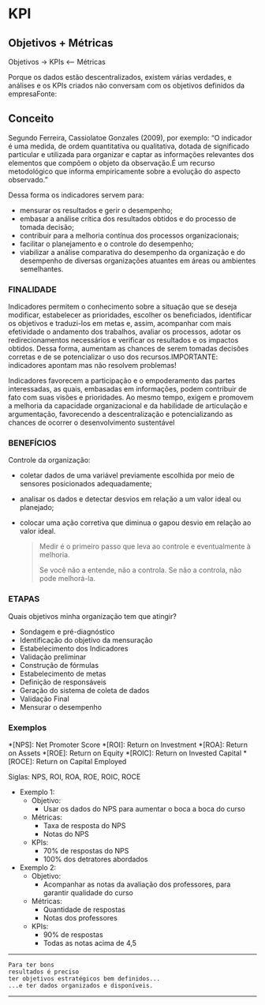 # KPI

## Objetivos + Métricas

Objetivos -> KPIs <-- Métricas

Porque os dados estão descentralizados, existem várias verdades, e análises e os KPIs criados não conversam com os objetivos definidos da empresaFonte: 

## Conceito

Segundo Ferreira, Cassiolatoe Gonzales (2009), por exemplo: “O indicador é uma medida, de ordem quantitativa ou qualitativa, dotada de significado particular e utilizada para organizar e captar as informações relevantes dos elementos que compõem o objeto da observação.É um recurso metodológico que informa empiricamente sobre a evolução do aspecto observado.”

Dessa forma os indicadores servem para: 

- mensurar os resultados e gerir o desempenho;
- embasar a análise crítica dos resultados obtidos e do processo de tomada decisão;
- contribuir para a melhoria contínua dos processos organizacionais; 
- facilitar o planejamento e o controle do desempenho; 
- viabilizar a análise comparativa do desempenho da organização e do desempenho de diversas organizações atuantes em áreas ou ambientes semelhantes.

### FINALIDADE

Indicadores permitem o conhecimento sobre a situação que se deseja modificar, estabelecer as prioridades, escolher os beneficiados, identificar os objetivos e traduzi-los em metas e, assim, acompanhar com mais efetividade o andamento dos trabalhos, avaliar os processos, adotar os redirecionamentos necessários e verificar os resultados e os impactos obtidos. Dessa forma, aumentam as chances de serem tomadas decisões corretas e de se potencializar o uso dos recursos.IMPORTANTE: indicadores apontam mas não resolvem problemas!

Indicadores favorecem a participação e o empoderamento das partes interessadas, as quais, embasadas em informações,  podem contribuir de fato com suas visões e prioridades. Ao mesmo tempo, exigem e promovem a melhoria da capacidade organizacional e da habilidade de articulação e argumentação, favorecendo a descentralização e potencializando as chances de ocorrer o desenvolvimento sustentável

### BENEFÍCIOS

Controle da organização: 

- coletar dados de uma variável previamente escolhida por meio de sensores posicionados adequadamente;
- analisar os dados e detectar desvios em relação a um valor ideal ou planejado; 
- colocar uma ação corretiva que diminua o gapou desvio em relação ao valor ideal.

  > Medir é o primeiro passo que leva ao controle e eventualmente à melhoria. 
  > 
  > Se você não a entende, não a controla. Se não a controla, não pode melhorá-la.

### ETAPAS

Quais objetivos minha organização tem que atingir?

- Sondagem e pré-diagnóstico
- Identificação do objetivo da mensuração
- Estabelecimento dos Indicadores
- Validação preliminar
- Construção de fórmulas
- Estabelecimento de metas
- Definição de responsáveis
- Geração do sistema de coleta de dados
- Validação Final
- Mensurar o desempenho

### Exemplos

*[NPS]: Net Promoter Score
*[ROI]: Return on Investment
*[ROA]: Return on Assets
*[ROE]: Return on Equity
*[ROIC]: Return on Invested Capital
*[ROCE]: Return on Capital Employed

Siglas: NPS, ROI, ROA, ROE, ROIC, ROCE

- Exemplo 1:
  - Objetivo:
    - Usar os dados do NPS para aumentar o boca a boca do curso
  - Métricas:
    - Taxa de resposta do NPS
    - Notas do NPS
  - KPIs:
    - 70% de respostas do NPS
    - 100% dos detratores abordados
- Exemplo 2:
  - Objetivo:
    - Acompanhar as notas da avaliação dos professores, para garantir qualidade do curso
  - Métricas:
    - Quantidade de respostas
    - Notas dos professores
  - KPIs:
    - 90% de respostas
    - Todas as notas acima de 4,5

---

    Para ter bons
    resultados é preciso
    ter objetivos estratégicos bem definidos...
    ...e ter dados organizados e disponíveis.

---
